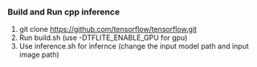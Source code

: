 ### Build and Run cpp inference

1) git clone https://github.com/tensorflow/tensorflow.git
2) Run build.sh (use -DTFLITE_ENABLE_GPU for gpu)
3) Use inference.sh for infernce (change the input model path and input image path)


